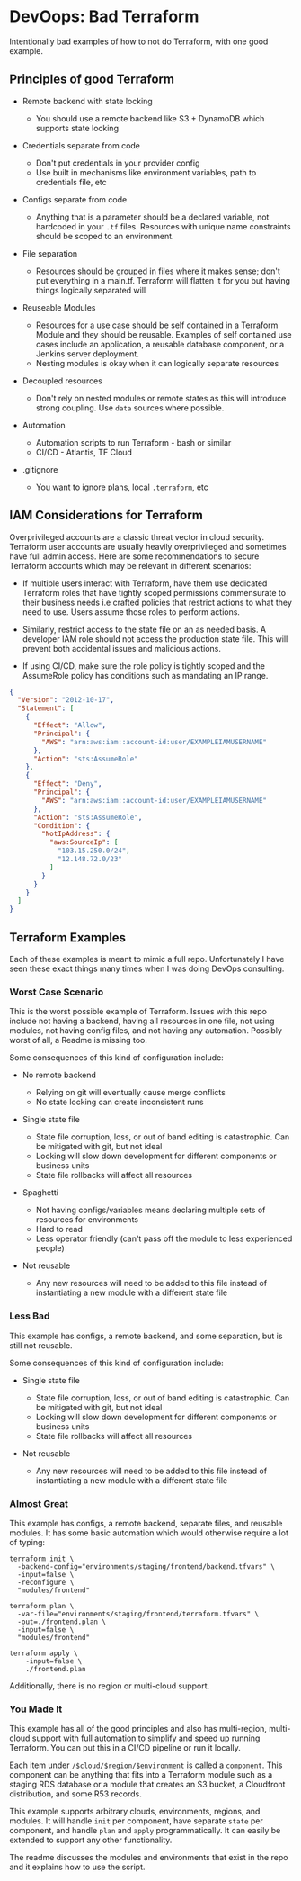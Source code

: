 # DevOops: Bad Terraform

Intentionally bad examples of how to not do Terraform, with one good example.

## Principles of good Terraform

* Remote backend with state locking
  * You should use a remote backend like S3 + DynamoDB which supports state locking

* Credentials separate from code
  * Don't put credentials in your provider config
  * Use built in mechanisms like environment variables, path to credentials file, etc

* Configs separate from code
  * Anything that is a parameter should be a declared variable, not hardcoded in your `.tf` files. Resources with unique name constraints should be scoped to an environment.

* File separation
  * Resources should be grouped in files where it makes sense; don't put everything in a main.tf. Terraform will flatten it for you but having things logically separated will 

* Reuseable Modules
  * Resources for a use case should be self contained in a Terraform Module and they should be reusable. Examples of self contained use cases include an application, a reusable database component, or a Jenkins server deployment.
  * Nesting modules is okay when it can logically separate resources

* Decoupled resources
  * Don't rely on nested modules or remote states as this will introduce strong coupling. Use `data` sources where possible.

* Automation
  * Automation scripts to run Terraform - bash or similar
  * CI/CD - Atlantis, TF Cloud

* .gitignore
  * You want to ignore plans, local `.terraform`, etc

## IAM Considerations for Terraform

Overprivileged accounts are a classic threat vector in cloud security. Terraform user accounts are usually heavily overprivileged and sometimes have full admin access. Here are some recommendations to secure Terraform accounts which may be relevant in different scenarios:

* If multiple users interact with Terraform, have them use dedicated Terraform roles that have tightly scoped permissions commensurate to their business needs i.e crafted policies that restrict actions to what they need to use. Users assume those roles to perform actions. 

* Similarly, restrict access to the state file on an as needed basis. A developer IAM role should not access the production state file. This will prevent both accidental issues and malicious actions.

* If using CI/CD, make sure the role policy is tightly scoped and the AssumeRole policy has conditions such as mandating an IP range.

```json
{
  "Version": "2012-10-17",
  "Statement": [
    {
      "Effect": "Allow",
      "Principal": {
        "AWS": "arn:aws:iam::account-id:user/EXAMPLEIAMUSERNAME"
      },
      "Action": "sts:AssumeRole"
    },
    {
      "Effect": "Deny",
      "Principal": {
        "AWS": "arn:aws:iam::account-id:user/EXAMPLEIAMUSERNAME"
      },
      "Action": "sts:AssumeRole",
      "Condition": {
        "NotIpAddress": {
          "aws:SourceIp": [
            "103.15.250.0/24",
            "12.148.72.0/23"
          ]
        }
      }
    }
  ]
}
```

## Terraform Examples

Each of these examples is meant to mimic a full repo. Unfortunately I have seen these exact things many times when I was doing DevOps consulting. 

### Worst Case Scenario

This is the worst possible example of Terraform. Issues with this repo include not having a backend, having all resources in one file, not using modules, not having config files, and not having any automation. Possibly worst of all, a Readme is missing too. 

Some consequences of this kind of configuration include:

* No remote backend
  * Relying on git will eventually cause merge conflicts
  * No state locking can create inconsistent runs

* Single state file
  * State file corruption, loss, or out of band editing is catastrophic. Can be mitigated with git, but not ideal
  * Locking will slow down development for different components or business units
  * State file rollbacks will affect all resources

* Spaghetti
  * Not having configs/variables means declaring multiple sets of resources for environments
  * Hard to read
  * Less operator friendly (can't pass off the module to less experienced people)

* Not reusable
  * Any new resources will need to be added to this file instead of instantiating a new module with a different state file

### Less Bad
This example has configs, a remote backend, and some separation, but is still not reusable. 

Some consequences of this kind of configuration include:

* Single state file
  * State file corruption, loss, or out of band editing is catastrophic. Can be mitigated with git, but not ideal
  * Locking will slow down development for different components or business units
  * State file rollbacks will affect all resources

* Not reusable
  * Any new resources will need to be added to this file instead of instantiating a new module with a different state file

### Almost Great
This example has configs, a remote backend, separate files, and reusable modules. It has some basic automation which would otherwise require a lot of typing:

```
terraform init \
  -backend-config="environments/staging/frontend/backend.tfvars" \
  -input=false \
  -reconfigure \
  "modules/frontend"

terraform plan \
  -var-file="environments/staging/frontend/terraform.tfvars" \
  -out=./frontend.plan \
  -input=false \
  "modules/frontend"

terraform apply \
    -input=false \
    ./frontend.plan
```

Additionally, there is no region or multi-cloud support.

### You Made It
This example has all of the good principles and also has multi-region, multi-cloud support with full automation to simplify and speed up running Terraform. You can put this in a CI/CD pipeline or run it locally. 

Each item under `/$cloud/$region/$environment` is called a `component`. This component can be anything that fits into a Terraform module such as a staging RDS database or a module that creates an S3 bucket, a Cloudfront distribution, and some R53 records.

This example supports arbitrary clouds, environments, regions, and modules. It will handle `init` per component, have separate `state` per component, and handle `plan` and `apply` programmatically. It can easily be extended to support any other functionality.

The readme discusses the modules and environments that exist in the repo and it explains how to use the script.

